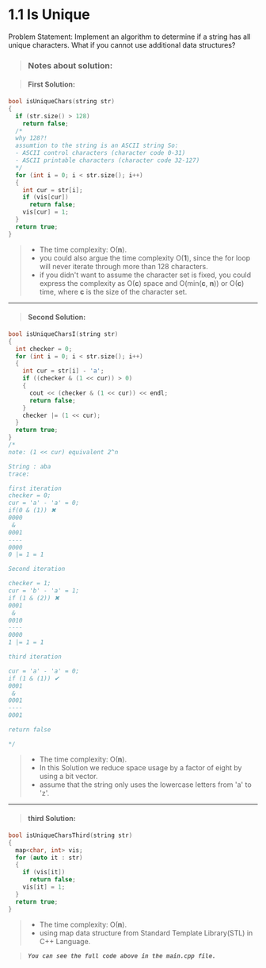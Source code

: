 # 1.1 Is Unique

Problem Statement: Implement an algorithm to determine if a string has all unique characters. What if you cannot use additional data structures?

> ### **Notes about solution:**

> #### First Solution:

```c++
bool isUniqueChars(string str)
{
  if (str.size() > 128)
    return false;
  /*
  why 128?!
  assumtion to the string is an ASCII string So:
  - ASCII control characters (character code 0-31)
  - ASCII printable characters (character code 32-127)
  */
  for (int i = 0; i < str.size(); i++)
  {
    int cur = str[i];
    if (vis[cur])
      return false;
    vis[cur] = 1;
  }
  return true;
}
```

> - The time complexity: O(**n**).
> - you could also argue the time complexity O(**1**), since the for loop will never iterate through more than 128 characters.
> - if you didn't want to assume the character set is fixed, you could express the complexity as O(**c**) space and O(min(**c**, **n**)) or O(**c**) time, where **c** is the size of the character set.

---

> #### Second Solution:

```c++
bool isUniqueCharsI(string str)
{
  int checker = 0;
  for (int i = 0; i < str.size(); i++)
  {
    int cur = str[i] - 'a';
    if ((checker & (1 << cur)) > 0)
    {
      cout << (checker & (1 << cur)) << endl;
      return false;
    }
    checker |= (1 << cur);
  }
  return true;
}
/*
note: (1 << cur) equivalent 2^n

String : aba
trace:

first iteration
checker = 0;
cur = 'a' - 'a' = 0;
if(0 & (1)) ✖
0000
 &
0001
----
0000
0 |= 1 = 1

Second iteration

checker = 1;
cur = 'b' - 'a' = 1;
if (1 & (2)) ✖
0001
 &
0010
----
0000
1 |= 1 = 1

third iteration

cur = 'a' - 'a' = 0;
if (1 & (1)) ✔
0001
 &
0001
----
0001

return false

*/
```

> - The time complexity: O(**n**).
> - In this Solution we reduce space usage by a factor of eight by using a bit vector.
> - assume that the string only uses the lowercase letters from 'a' to 'z'.
---

> #### third Solution:

```c++
bool isUniqueCharsThird(string str)
{
  map<char, int> vis;
  for (auto it : str)
  {
    if (vis[it])
      return false;
    vis[it] = 1;
  }
  return true;
}
```

> - The time complexity: O(**n**).
> - using map data structure from Standard Template Library(STL) in C++ Language.

> **_`You can see the full code above in the main.cpp file.`_**
